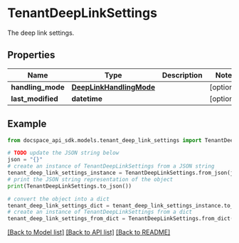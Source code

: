 # TenantDeepLinkSettings
The deep link settings.

## Properties

Name | Type | Description | Notes
------------ | ------------- | ------------- | -------------
**handling_mode** | [**DeepLinkHandlingMode**](DeepLinkHandlingMode.md) |  | [optional] 
**last_modified** | **datetime** |  | [optional] 

## Example

```python
from docspace_api_sdk.models.tenant_deep_link_settings import TenantDeepLinkSettings

# TODO update the JSON string below
json = "{}"
# create an instance of TenantDeepLinkSettings from a JSON string
tenant_deep_link_settings_instance = TenantDeepLinkSettings.from_json(json)
# print the JSON string representation of the object
print(TenantDeepLinkSettings.to_json())

# convert the object into a dict
tenant_deep_link_settings_dict = tenant_deep_link_settings_instance.to_dict()
# create an instance of TenantDeepLinkSettings from a dict
tenant_deep_link_settings_from_dict = TenantDeepLinkSettings.from_dict(tenant_deep_link_settings_dict)
```
[[Back to Model list]](../README.md#documentation-for-models) [[Back to API list]](../README.md#documentation-for-api-endpoints) [[Back to README]](../README.md)


